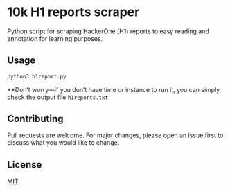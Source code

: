 # 10k H1 reports scraper

Python script for scraping HackerOne (H1) reports to easy reading and annotation for learning purposes.

## Usage
```bash
python3 h1report.py
```
**Don’t worry—if you don’t have time or instance to run it, you can simply check the output file `h1reports.txt`

## Contributing

Pull requests are welcome. For major changes, please open an issue first
to discuss what you would like to change.

## License

[MIT](https://choosealicense.com/licenses/mit/)
